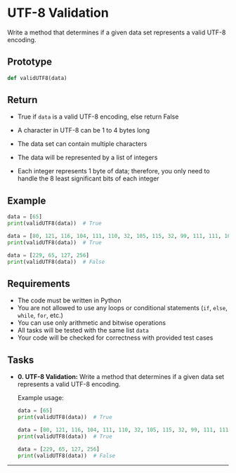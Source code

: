 # UTF-8 Validation

Write a method that determines if a given data set represents a valid UTF-8 encoding.

## Prototype

```python
def validUTF8(data)
```

## Return

- True if `data` is a valid UTF-8 encoding, else return False

- A character in UTF-8 can be 1 to 4 bytes long
- The data set can contain multiple characters
- The data will be represented by a list of integers
- Each integer represents 1 byte of data; therefore, you only need to handle the 8 least significant bits of each integer

## Example

```python
data = [65]
print(validUTF8(data))  # True

data = [80, 121, 116, 104, 111, 110, 32, 105, 115, 32, 99, 111, 111, 108, 33]
print(validUTF8(data))  # True

data = [229, 65, 127, 256]
print(validUTF8(data))  # False
```

## Requirements

- The code must be written in Python
- You are not allowed to use any loops or conditional statements (`if`, `else`, `while`, `for`, etc.)
- You can use only arithmetic and bitwise operations
- All tasks will be tested with the same list `data`
- Your code will be checked for correctness with provided test cases

## Tasks

- **0. UTF-8 Validation:**
  Write a method that determines if a given data set represents a valid UTF-8 encoding.

  Example usage:
  ```python
  data = [65]
  print(validUTF8(data))  # True

  data = [80, 121, 116, 104, 111, 110, 32, 105, 115, 32, 99, 111, 111, 108, 33]
  print(validUTF8(data))  # True

  data = [229, 65, 127, 256]
  print(validUTF8(data))  # False
  ```

---

